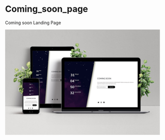 # Coming_soon_page
Coming soon Landing Page
<p align="center">
    <img src="https://github.com/Ananya-0306/Coming_soon_page/blob/main/coming%20soon/mockup.jpg" alt="coming soon landing page" />
</p>
